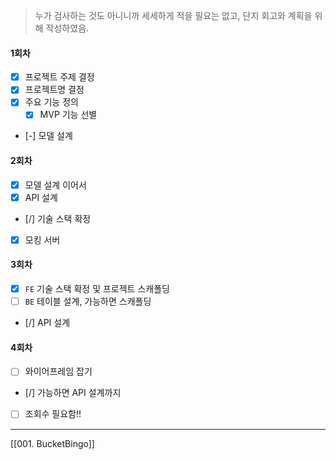 > 누가 검사하는 것도 아니니까 세세하게 적을 필요는 없고, 단지 회고와 계획을 위해 작성하였음.
#### 1회차
- [x] 프로젝트 주제 결정
- [x] 프로젝트명 결정
- [x] 주요 기능 정의
	- [x] MVP 기능 선별
- [-] 모델 설계

#### 2회차
- [x] 모델 설계 이어서
- [x] API 설계
- [/] 기술 스택 확정
- [x] 모킹 서버 

#### 3회차
- [x] `FE` 기술 스택 확정 및 프로젝트 스캐폴딩
- [ ] `BE` 테이블 설계, 가능하면 스캐폴딩
- [/] API 설계
#### 4회차
- [ ] 와이어프레임 잡기
- [/] 가능하면 API 설계까지
- [ ] 조회수 필요함!!

---
[[001. BucketBingo]]